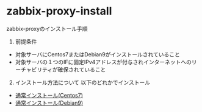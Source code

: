 # zabbix-proxy-install
zabbix-proxyのインストール手順

1. 前提条件
  - 対象サーバにCentos7またはDebian9がインストールされていること
  - 対象サーバの１つのIFに固定IPv4アドレスが付与されインターネットへのリーチャビリティが確保されていること

2. インストール方法について
  以下のどれかでインストール
  - [通常インストール(Centos7)](https://github.com/a16/zabbix-proxy-install/centos7/README.md)
  - [通常インストール(Debian9)](https://github.com/a16/zabbix-proxy-install/centos7/README.md)
